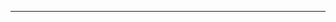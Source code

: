 <!--
CO_OP_TRANSLATOR_METADATA:
{
  "original_hash": "49981bca8da6f4e2bf28665b69862fdb",
  "translation_date": "2025-08-28T20:57:15+00:00",
  "source_file": "README.md",
  "language_code": "th"
}
-->


---

